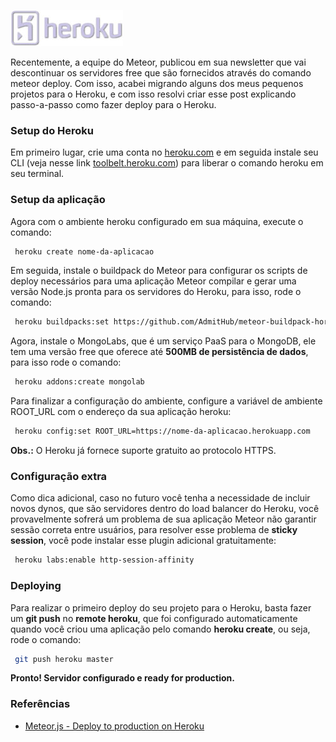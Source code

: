 ![Deploying Meteor no Heroku](images/heroku.jpg "Deploying Meteor no Heroku")

Recentemente, a equipe do Meteor, publicou em sua newsletter que vai descontinuar os servidores free que são fornecidos através do comando meteor deploy.
Com isso, acabei migrando alguns dos meus pequenos projetos para o Heroku, e com isso resolvi criar esse post explicando passo-a-passo como fazer deploy para o Heroku.

### Setup do Heroku

Em primeiro lugar, crie uma conta no [heroku.com](https://heroku.com) e em seguida instale seu CLI (veja nesse link [toolbelt.heroku.com](https://toolbelt.heroku.com)) para liberar o comando heroku em seu terminal.

### Setup da aplicação

Agora com o ambiente heroku configurado em sua máquina, execute o comando:

``` bash
 heroku create nome-da-aplicacao
``` 

Em seguida, instale o buildpack do Meteor para configurar os scripts de deploy necessários para uma aplicação Meteor compilar e gerar uma versão Node.js pronta para os servidores do Heroku, para isso, rode o comando:

``` bash
 heroku buildpacks:set https://github.com/AdmitHub/meteor-buildpack-horse.git
``` 

Agora, instale o MongoLabs, que é um serviço PaaS para o MongoDB, ele tem uma versão free que oferece até **500MB de persistência de dados**, para isso rode o comando:

``` bash
 heroku addons:create mongolab
``` 

Para finalizar a configuração do ambiente, configure a variável de ambiente ROOT_URL com o endereço da sua aplicação heroku:

``` bash
 heroku config:set ROOT_URL=https://nome-da-aplicacao.herokuapp.com
``` 

**Obs.:** O Heroku já fornece suporte gratuito ao protocolo HTTPS.

### Configuração extra

Como dica adicional, caso no futuro você tenha a necessidade de incluir novos dynos, que são servidores dentro do load balancer do Heroku, você provavelmente sofrerá um problema de sua aplicação Meteor não garantir sessão correta entre usuários, para resolver esse problema de **sticky session**, você pode instalar esse plugin adicional gratuitamente:

``` bash
 heroku labs:enable http-session-affinity
``` 

### Deploying

Para realizar o primeiro deploy do seu projeto para o Heroku, basta fazer um **git push** no **remote heroku**, que foi configurado automaticamente quando você criou uma aplicação pelo comando **heroku create**, ou seja, rode o comando:

``` bash
 git push heroku master
``` 

**Pronto! Servidor configurado e ready for production.**

### Referências

*   [Meteor.js - Deploy to production on Heroku](http://justmeteor.com/blog/deploy-to-production-on-heroku)